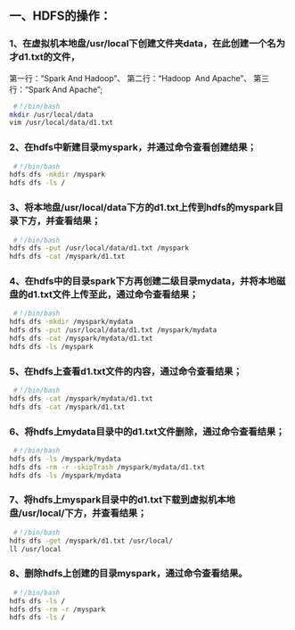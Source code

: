## 一、HDFS的操作：
### 1、在虚拟机本地盘/usr/local下创建文件夹data，在此创建一个名为才d1.txt的文件，
第一行：“Spark And Hadoop”、
第二行：“Hadoop  And Apache”、
第三行：“Spark And Apache”;

```bash
 #！/bin/bash
mkdir /usr/local/data
vim /usr/local/data/d1.txt
```

### 2、在hdfs中新建目录myspark，并通过命令查看创建结果；

```bash
 #！/bin/bash
hdfs dfs -mkdir /myspark
hdfs dfs -ls /
```

### 3、将本地盘/usr/local/data下方的d1.txt上传到hdfs的myspark目录下方，并查看结果；

```bash
 #！/bin/bash
hdfs dfs -put /usr/local/data/d1.txt /myspark
hdfs dfs -cat /myspark/d1.txt
```
### 4、在hdfs中的目录spark下方再创建二级目录mydata，并将本地磁盘的d1.txt文件上传至此，通过命令查看结果； 
```bash
 #！/bin/bash
hdfs dfs -mkdir /myspark/mydata
hdfs dfs -put /usr/local/data/d1.txt /myspark/mydata
hdfs dfs -cat /myspark/mydata/d1.txt
hdfs dfs -ls /myspark
```
### 5、在hdfs上查看d1.txt文件的内容，通过命令查看结果；
```bash
 #！/bin/bash
hdfs dfs -cat /myspark/mydata/d1.txt
hdfs dfs -cat /myspark/d1.txt
```
### 6、将hdfs上mydata目录中的d1.txt文件删除，通过命令查看结果；
```bash
 #！/bin/bash
hdfs dfs -ls /myspark/mydata
hdfs dfs -rm -r -skipTrash /myspark/mydata/d1.txt
hdfs dfs -ls /myspark/mydata
```
### 7、将hdfs上myspark目录中的d1.txt下载到虚拟机本地盘/usr/local/下方，并查看结果；
```bash
 #！/bin/bash
hdfs dfs -get /myspark/d1.txt /usr/local/
ll /usr/local
```
### 8、删除hdfs上创建的目录myspark，通过命令查看结果。
```bash
 #！/bin/bash
hdfs dfs -ls /
hdfs dfs -rm -r /myspark
hdfs dfs -ls /
```